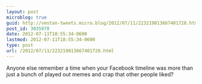 ```yaml
---
layout: post
microblog: true
guid: http://vmstan-tweets.micro.blog/2012/07/11/223219013667401728.html
post_id: 3035970
date: 2012-07-11T18:55:34-0600
lastmod: 2012-07-11T18:55:34-0600
type: post
url: /2012/07/11/223219013667401728.html
---
```

Anyone else remember a time when your Facebook timeline was more than just a bunch of played out memes and crap that other people liked?
